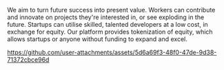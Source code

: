We aim to turn future success into present value. Workers can contribute and innovate on projects they're interested in, or see exploding in the future. Startups can utilise skilled, talented developers at a low cost, in exchange for equity. Our platform provides tokenization of equity, which allows startups or anyone without funding to expand and excel.

https://github.com/user-attachments/assets/5d6a69f3-48f0-47de-9d38-71372cbce96d

